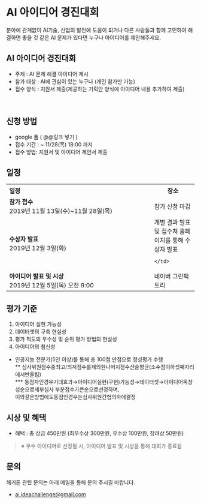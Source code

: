 # AI 아이디어 경진대회

분야에 관계없이 AI기술, 산업의 발전에 도움이 되거나
다른 사람들과 함께 고민하여 해결하면 좋을 것 같은 AI 문제가 있다면 
누구나 아이디어를 제안해주세요.



## AI 아이디어 경진대회
- 주제 : AI 문제 해결 아이디어 제시
- 참가 대상 : AI에 관심이 있는 누구나 (개인 참가만 가능)
- 접수 양식 : 지원서 제출(제공하는 기획안 양식에 아이디어 내용 추가하여 제출)

 
## 신청 방법
- google 폼 ( @@링크 넣기 ) 
- 접수 기간 : ~ 11/28(목) 18:00 까지 
- 접수 방법: 지원서 및 아이디어 제안서 제출




## 일정

<table class="tbl_schedule">
  <tr>
    <th style="text-align:left;width:50%">일정</th>
    <th style="text-align:center;width:15%">장소</th>
  </tr>
  <tr>
    <td>
      <strong>참가 접수 </strong><br>
      2019년 11월 13일(수)~11월 28일(목)
    </td>
    <td>
      참가 신청 마감
    </td>
  </tr>
  <tr>
    <td>
      <strong>수상자 발표</strong><br>
      2019년 12월 3일(화)
    </td>
    <td>
     개별 결과 발표 <br> 및 접수처 홈페이지를 통해 수상자 발표<br>
     
    </td>
  </tr>
  <tr>
    <td>
      <strong>아이디어 발표 및 시상</strong><br>
      2019년 12월 5일(목) 오전 9:00
    </td>
    <td>
      네이버 그린팩토리<br>
    </td>
  </tr>
</table>



## 평가 기준
1.	아이디어 실현 가능성
2.	데이터셋의 구축 현실성 
3.	평가 척도의 우수성 및 순위 평가 방법의 현실성
4.	아이디어의 참신성  
* 인공지능 전문가(5인 이상)를 통해 총 100점 만점으로 정성평가 수행 <br>
** 심사위원점수중최고/최저점수를제외한나머지점수산술평균(소수점이하셋째자리에서반올림)<br>
*** 동점자인경우기대효과→아이디어실현(구현)가능성→데이터셋→아이디어독창성순으로세부심사 부분점수가큰순으로선정하며,<br>
이와같은방법에도동점인경우는심사위원간협의하에결정


## 시상 및 혜택 
- 혜택 : 총 상금 450만원 (최우수상 300만원, 우수상 100만원, 장려상 50만원)
> ※ 우수 아이디어로 선정될 시, 아이디어 발표 및 시상을 통해 대회가 종료됨



## 문의 
해커톤 관련 문의는 아래 메일을 통해 문의 주시길 바랍니다.
- ai.ideachallenge@gmail.com



